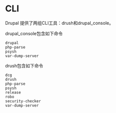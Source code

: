 # CLI

Drupal 提供了两组CLI工具：drush和drupal_console。

drupal_console包含如下命令
```
drupal  
php-parse  
psysh  
var-dump-server
```

drush包含如下命令
```
dcg  
drush  
php-parse  
psysh  
release  
robo  
security-checker  
var-dump-server
```